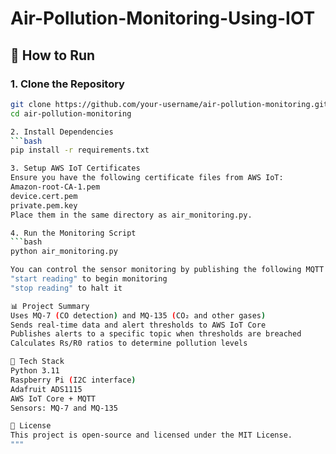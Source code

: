 # Air-Pollution-Monitoring-Using-IOT
## 🚀 How to Run

### 1. Clone the Repository
```bash
git clone https://github.com/your-username/air-pollution-monitoring.git
cd air-pollution-monitoring

2. Install Dependencies
```bash
pip install -r requirements.txt

3. Setup AWS IoT Certificates
Ensure you have the following certificate files from AWS IoT:
Amazon-root-CA-1.pem
device.cert.pem
private.pem.key
Place them in the same directory as air_monitoring.py.

4. Run the Monitoring Script
```bash
python air_monitoring.py

You can control the sensor monitoring by publishing the following MQTT commands to the gasmonitor/data topic:
"start reading" to begin monitoring
"stop reading" to halt it

📊 Project Summary
Uses MQ-7 (CO detection) and MQ-135 (CO₂ and other gases)
Sends real-time data and alert thresholds to AWS IoT Core
Publishes alerts to a specific topic when thresholds are breached
Calculates Rs/R0 ratios to determine pollution levels

🧰 Tech Stack
Python 3.11
Raspberry Pi (I2C interface)
Adafruit ADS1115
AWS IoT Core + MQTT
Sensors: MQ-7 and MQ-135

📜 License
This project is open-source and licensed under the MIT License.
"""
